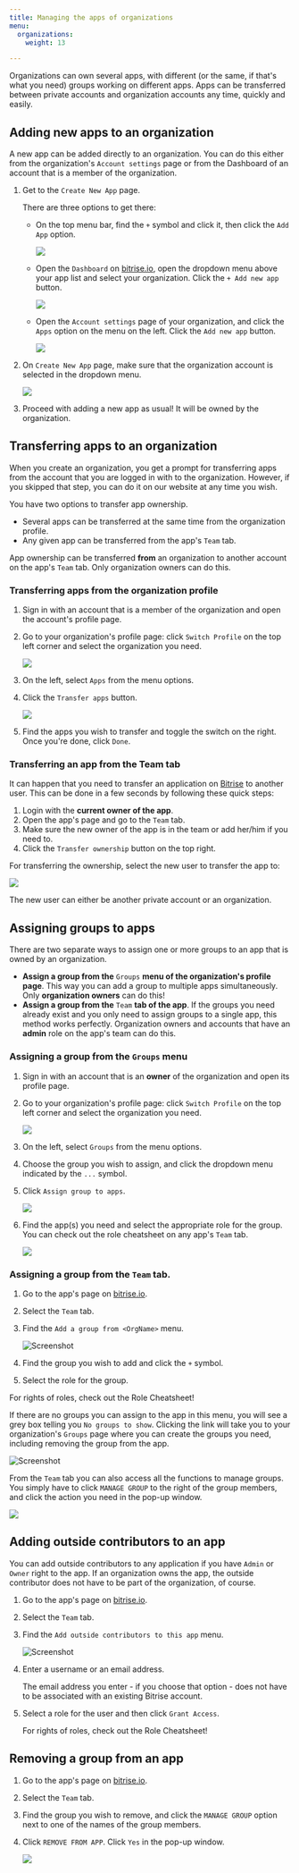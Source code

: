 ```yaml
---
title: Managing the apps of organizations
menu:
  organizations:
    weight: 13

---
```

Organizations can own several apps, with different (or the same, if that's what you need) groups working on different apps. Apps can be transferred between private accounts and organization accounts any time, quickly and easily.

## Adding new apps to an organization

A new app can be added directly to an organization. You can do this either from the organization's `Account settings` page or from the Dashboard of an account that is a member of the organization.

1. Get to the `Create New App` page.

   There are three options to get there:
   * On the top menu bar, find the `+` symbol and click it, then click the `Add App` option.

     ![](/img/add-new-app.jpg)
   * Open the `Dashboard` on [bitrise.io](https://www.bitrise.io), open the dropdown menu above your app list and select your organization. Click the `+ Add new app` button.

     ![](/img/add-new-app-organization.png)
   * Open the `Account settings` page of your organization, and click the `Apps` option on the menu on the left. Click the `Add new app` button.

     ![](/img/add-new-app-org-settings.jpg)
2. On `Create New App` page, make sure that the organization account is selected in the dropdown menu.

   ![](/img/create-new-app-organization-selected.png)
3. Proceed with adding a new app as usual! It will be owned by the organization.

## Transferring apps to an organization

When you create an organization, you get a prompt for transferring apps from the account that you are logged in with to the organization. However, if you skipped that step, you can do it on our website at any time you wish.

You have two options to transfer app ownership.

* Several apps can be transferred at the same time from the organization profile.
* Any given app can be transferred from the app's `Team` tab.

App ownership can be transferred **from** an organization to another account on the app's `Team` tab. Only organization owners can do this.

### Transferring apps from the organization profile

1. Sign in with an account that is a member of the organization and open the account's profile page.
2. Go to your organization's profile page: click `Switch Profile` on the top left corner and select the organization you need.

   ![](/img/switch-profile-1.jpg)
3. On the left, select `Apps` from the menu options.
4. Click the `Transfer apps` button.

   ![](/img/add-new-app-org-settings.jpg)
5. Find the apps you wish to transfer and toggle the switch on the right. Once you're done, click `Done`.

### Transferring an app from the Team tab

It can happen that you need to transfer an application on [Bitrise](https://www.bitrise.io) to another user. This can be done in a few seconds by following these quick steps:

1. Login with the **current owner of the app**.
2. Open the app's page and go to the `Team` tab.
3. Make sure the new owner of the app is in the team or add her/him if you need to.
4. Click the `Transfer ownership` button on the top right.

For transferring the ownership, select the new user to transfer the app to:

![](/img/transfer-ownership-team-tab.jpg)

The new user can either be another private account or an organization.

## Assigning groups to apps

There are two separate ways to assign one or more groups to an app that is owned by an organization.

* **Assign a group from the** `Groups` **menu of the organization's profile page**. This way you can add a group to multiple apps simultaneously. Only **organization owners** can do this!
* **Assign a group from the** `Team` **tab of the app**. If the groups you need already exist and you only need to assign groups to a single app, this method works perfectly. Organization owners and accounts that have an **admin** role on the app's team can do this.

### Assigning a group from the `Groups` menu

1. Sign in with an account that is an **owner** of the organization and open its profile page.
2. Go to your organization's profile page: click `Switch Profile` on the top left corner and select the organization you need.

   ![](/img/switch-profile.jpg)
3. On the left, select `Groups` from the menu options.
4. Choose the group you wish to assign, and click the dropdown menu indicated by the `...` symbol.
5. Click `Assign group to apps`.

   ![](/img/assign-group-to-apps.jpg)
6. Find the app(s) you need and select the appropriate role for the group. You can check out the role cheatsheet on any app's `Team` tab.

   ![](/img/popup-assign.png)

### Assigning a group from the `Team` tab.

1. Go to the app's page on [bitrise.io](https://www.bitrise.io).
2. Select the `Team` tab.
3. Find the `Add a group from <OrgName>` menu.

   ![Screenshot](/img/team-management/organization/add-group-org.png)
4. Find the group you wish to add and click the `+` symbol.
5. Select the role for the group.

For rights of roles, check out the Role Cheatsheet!

If there are no groups you can assign to the app in this menu, you will see a grey box telling you `No groups to show`. Clicking the link will take you to your organization's `Groups` page where you can create the groups you need, including removing the group from the app.

![Screenshot](/img/team-management/organization/add-group-from-org.png)

From the `Team` tab you can also access all the functions to manage groups. You simply have to click `MANAGE GROUP` to the right of the group members, and click the action you need in the pop-up window.

![](/img/manage-group-change-roles.png)

## Adding outside contributors to an app

You can add outside contributors to any application if you have `Admin` or `Owner` right to the app. If an organization owns the app, the outside contributor does not have to be part of the organization, of course.

1. Go to the app's page on [bitrise.io](https://www.bitrise.io).
2. Select the `Team` tab.
3. Find the `Add outside contributors to this app` menu.

   ![Screenshot](/img/team-management/organization/add-contributors.png)
4. Enter a username or an email address.

   The email address you enter - if you choose that option - does not have to be associated with an existing Bitrise account.
5. Select a role for the user and then click `Grant Access`.

   For rights of roles, check out the Role Cheatsheet!

## Removing a group from an app

1. Go to the app's page on [bitrise.io](https://www.bitrise.io).
2. Select the `Team` tab.
3. Find the group you wish to remove, and click the `MANAGE GROUP` option next to one of the names of the group members.
4. Click `REMOVE FROM APP`. Click `Yes` in the pop-up window.

   ![](/img/manage-group-change-roles.png)